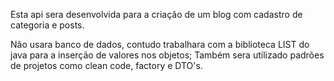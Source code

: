Esta api sera desenvolvida para a criação de um blog com cadastro de categoria e posts.

Não usara banco de dados, contudo trabalhara com a biblioteca LIST do java para a inserção de valores nos objetos;
Também sera utilizado padrões de projetos como clean code, factory e DTO's.
